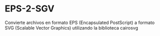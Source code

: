 # EPS-2-SGV
Convierte archivos en formato EPS (Encapsulated PostScript) a formato SVG (Scalable Vector Graphics) utilizando la biblioteca cairosvg
